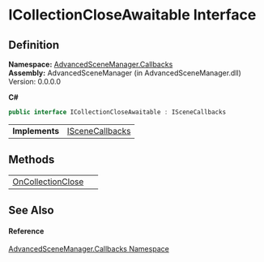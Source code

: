 # ICollectionCloseAwaitable Interface




## Definition
**Namespace:** <a href="N_AdvancedSceneManager_Callbacks">AdvancedSceneManager.Callbacks</a>  
**Assembly:** AdvancedSceneManager (in AdvancedSceneManager.dll) Version: 0.0.0.0

**C#**
``` C#
public interface ICollectionCloseAwaitable : ISceneCallbacks
```

<table><tr><td><strong>Implements</strong></td><td><a href="T_AdvancedSceneManager_Callbacks_ISceneCallbacks">ISceneCallbacks</a></td></tr>
</table>



## Methods
<table>
<tr>
<td><a href="M_AdvancedSceneManager_Callbacks_ICollectionCloseAwaitable_OnCollectionClose">OnCollectionClose</a></td>
<td> </td></tr>
</table>

## See Also


#### Reference
<a href="N_AdvancedSceneManager_Callbacks">AdvancedSceneManager.Callbacks Namespace</a>  
